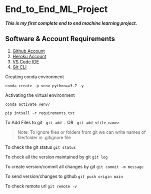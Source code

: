 # End_to_End_ML_Project
***This is my first complete end to end machine learning project.***

## Software & Account Requirements

1. [Github Account](https://github.com)
2. [Heroku Account](https://dashboard.heroku.com/login)
3. [VS Code IDE](https://code.visualstudio.com/download)
4. [Git CLI](https://git-scm.com/downloads)

Creating conda environment
```
conda create -p venv python==3.7 -y
```

Activating the virtual environment
```
conda activate venv/
```

```
pip intsall -r requirements.txt
```

To Add Files to git
``` git add .```
OR
``` git add <file_name>```

> Note: To ignore files or folders from git we can write names of file/folder in  .gitignore file

To check the git status
```git status```

To check all the version maintained by git
```git log```

To create version/commit all changes by git
```git commit -m message```

To send version/changes to github
```git push origin main```

To check  remote url
```git remote -v```
